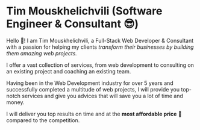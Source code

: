 # Tim Mouskhelichvili (Software Engineer & Consultant 😎)

Hello 👋! I am Tim Mouskhelichvili, a Full-Stack Web Developer & Consultant with a passion for helping my clients *transform their businesses by building them amazing web projects.*

I offer a vast collection of services, from web development to consulting on an existing project and coaching an existing team. 

Having been in the Web Development industry for over 5 years and successfully completed a multitude of web projects, I will provide you top-notch services and give you advices that will save you a lot of time and money. 

I will deliver you top results on time and at the **most affordable price** 💸 compared to the competition.

<!--
**TimMouskhelichvili/TimMouskhelichvili** is a ✨ _special_ ✨ repository because its `README.md` (this file) appears on your GitHub profile.

Here are some ideas to get you started:

- 🔭 I’m currently working on ...
- 🌱 I’m currently learning ...
- 👯 I’m looking to collaborate on ...
- 🤔 I’m looking for help with ...
- 💬 Ask me about ...
- 📫 How to reach me: ...
- 😄 Pronouns: ...
- ⚡ Fun fact: ...
-->
